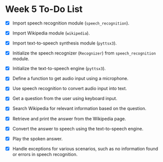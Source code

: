 # Week 5 To-Do List

- [x] Import speech recognition module (`speech_recognition`).
- [x] Import Wikipedia module (`wikipedia`).
- [x] Import text-to-speech synthesis module (`pyttsx3`).
- [x] Initialize the speech recognizer (`Recognizer`) from `speech_recognition` module.
- [x] Initialize the text-to-speech engine (`pyttsx3`).
- [x] Define a function to get audio input using a microphone.
- [x] Use speech recognition to convert audio input into text.
- [x] Get a question from the user using keyboard input.
- [x] Search Wikipedia for relevant information based on the question.
- [x] Retrieve and print the answer from the Wikipedia page.
- [x] Convert the answer to speech using the text-to-speech engine.
- [x] Play the spoken answer.
- [x] Handle exceptions for various scenarios, such as no information found or errors in speech recognition.


